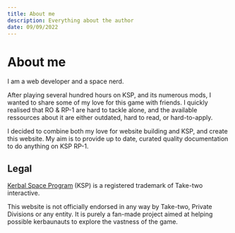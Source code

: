 ```yaml
---
title: About me
description: Everything about the author
date: 09/09/2022
---
```


# About me

I am a web developer and a space nerd.

After playing several hundred hours on KSP, and its numerous mods, I wanted to share some of my love
for this game with friends. I quickly realised that RO & RP-1 are hard to tackle alone, and the
available ressources about it are either outdated, hard to read, or hard-to-apply.

I decided to combine both my love for website building and KSP, and create this website. My aim is
to provide up to date, curated quality documentation to do anything on KSP RP-1.

## Legal

[Kerbal Space Program](https://www.kerbalspaceprogram.com/) (KSP) is a registered trademark of
Take-two interactive.

This website is not officially endorsed in any way by Take-two, Private Divisions or any entity. It
is purely a fan-made project aimed at helping possible kerbaunauts to explore the vastness of the
game.
